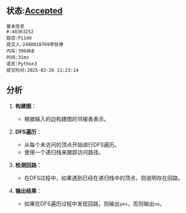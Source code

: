 ## 状态:[Accepted](http://dsbpython.openjudge.cn/dspythonbook/solution/48363252/)
    基本信息
    #:48363252
    题目:P1140
    提交人:2400010769李铭博
    内存:3964kB
    时间:31ms
    语言:Python3
    提交时间:2025-02-26 11:23:14
## 分析


1. **构建图**：
   - 根据输入的边构建图的邻接表表示。

2. **DFS遍历**：
   - 从每个未访问的顶点开始进行DFS遍历。
   - 使用一个递归栈来跟踪访问路径。

3. **检测回路**：
   - 在DFS过程中，如果遇到已经在递归栈中的顶点，则说明存在回路。

4. **输出结果**：
   - 如果在DFS遍历过程中发现回路，则输出`yes`，否则输出`no`。